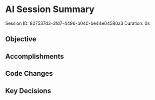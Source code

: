 # AI Session Summary

Session ID: 807537d3-3fd7-4496-b040-be44e04580a3
Duration: 0s

## Objective

## Accomplishments

## Code Changes

## Key Decisions
